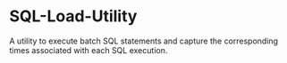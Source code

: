 # SQL-Load-Utility
A utility to execute batch SQL statements and capture the corresponding times associated with each SQL execution. 